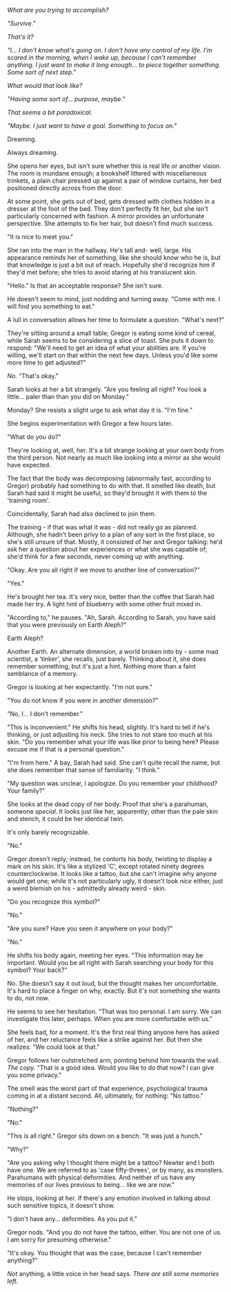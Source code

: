 *What are you trying to accomplish?*

*"Survive."*

*That's it?*

*"I... I don't know what's going on. I don't have any control of my life. I'm scared in the morning, when I wake up, because I can't remember anything. I just want to make it long enough... to piece together something. Some sort of next step."*

*What would that look like?*

*"Having some sort of... purpose, maybe."*

*That seems a bit paradoxical.*

*"Maybe. I just want to have a goal. Something to focus on."*

Dreaming.

Always dreaming.

She opens her eyes, but isn't sure whether this is real life or another vision. The room is mundane enough; a bookshelf littered with miscellaneous trinkets, a plain chair pressed up against a pair of window curtains, her bed positioned directly across from the door. 

At some point, she gets out of bed, gets dressed with clothes hidden in a dresser at the foot of the bed. They don't perfectly fit her, but she isn't particularly concerned with fashion. A mirror provides an unfortunate perspective. She attempts to fix her hair, but doesn't find much success.

"It is nice to meet you." 

She ran into the man in the hallway. He's tall and- well, large. His appearance reminds her of something, like she should know who he is, but that knowledge is just a bit out of reach. Hopefully she'd recognize him if they'd met before; she tries to avoid staring at his translucent skin.

"Hello." Is that an acceptable response? She isn't sure. 

He doesn't seem to mind, just nodding and turning away. "Come with me. I will find you something to eat."

A lull in conversation allows her time to formulate a question. "What's next?"

They're sitting around a small table; Gregor is eating some kind of cereal, while Sarah seems to be considering a slice of toast. She puts it down to respond: "We'll need to get an idea of what your abilities are. If you're willing, we'll start on that within the next few days. Unless you'd like some more time to get adjusted?"

*No.* "That's okay."

Sarah looks at her a bit strangely. "Are you feeling all right? You look a little... paler than than you did on Monday."

Monday? She resists a slight urge to ask what day it is. "I'm fine."

She begins experimentation with Gregor a few hours later. 

"What do you do?"

They're looking at, well, her. It's a bit strange looking at your own body from the third person. Not nearly as much like looking into a mirror as she would have expected.

The fact that the body was decomposing (abnormally fast, according to Gregor) probably had something to do with that. It smelled like death, but Sarah had said it might be useful, so they'd brought it with them to the 'training room'. 

Coincidentally, Sarah had also declined to join them. 

The training - if that was what it was - did not really go as planned. Although, she hadn't been privy to a plan of any sort in the first place, so she's still unsure of that. Mostly, it consisted of her and Gregor talking: he'd ask her a question about her experiences or what she was capable of; she'd think for a few seconds, never coming up with anything.

"Okay. Are you all right if we move to another line of conversation?"

"Yes."

He's brought her tea. It's very nice, better than the coffee that Sarah had made her try. A light hint of blueberry with some other fruit mixed in.

"According to," he pauses. "Ah, Sarah. According to Sarah, you have said that you were previously on Earth Aleph?"

Earth Aleph?

Another Earth. An alternate dimension, a world broken into by - some mad scientist, a 'tinker', she recalls, just barely. Thinking about it, she does remember something, but it's just a hint. Nothing more than a faint semblance of a memory.

Gregor is looking at her expectantly. "I'm not sure."

"You do not know if you were in another dimension?"

"No, I... I don't remember."

"This is inconvenient." He shifts his head, slightly. It's hard to tell if he's thinking, or just adjusting his neck. She tries to not stare too much at his skin. "Do you remember what your life was like prior to being here? Please excuse me if that is a personal question."

"I'm from here." A bay, Sarah had said. She can't quite recall the name, but she does remember that sense of familiarity. "I think."

"My question was unclear, I apologize. Do you remember your childhood? Your family?"

She looks at the dead copy of her body. Proof that she's a parahuman, someone *special*. It looks just like her, apparently; other than the pale skin and stench, it could be her identical twin.

It's only barely recognizable.

"No."

Gregor doesn't reply; instead, he contorts his body, twisting to display a mark on his skin. It's like a stylized 'C', except rotated ninety degrees counterclockwise. It looks like a tattoo, but she can't imagine why anyone would get one; while it's not particularly ugly, it doesn't look *nice* either, just a weird blemish on his - admittedly already weird - skin. 

"Do you recognize this symbol?"

"No."

"Are you sure? Have you seen it anywhere on your body?"

"No."

He shifts his body again, meeting her eyes. "This information may be important. Would you be all right with Sarah searching your body for this symbol? Your back?"

No. She doesn't say it out loud, but the thought makes her uncomfortable. It's hard to place a finger on why, exactly. But it's not something she wants to do, not now.

He seems to see her hesitation. "That was too personal. I am sorry. We can investigate this later, perhaps. When you are more comfortable with us."

She feels bad, for a moment. It's the first real thing anyone here has asked of her, and her reluctance feels like a strike against her. But then she realizes: "We could look at that."

Gregor follows her outstretched arm, pointing behind him towards the wall. *The copy.* "That is a good idea. Would you like to do that now? I can give you some privacy."

The smell was the worst part of that experience, psychological trauma coming in at a distant second. All, ultimately, for nothing: "No tattoo."

"Nothing?"

"No."

"This is all right." Gregor sits down on a bench. "It was just a hunch." 

"Why?"

"Are you asking why I thought there might be a tattoo? Newter and I both have one. We are referred to as 'case fifty-threes', or by many, as monsters. Parahumans with physical deformities. And neither of us have any memories of our lives previous to being... like we are now."

He stops, looking at her. If there's any emotion involved in talking about such sensitive topics, it doesn't show.

"I don't have any... deformities. As you put it."

Gregor nods. "And you do not have the tattoo, either. You are not one of us. I am sorry for presuming otherwise."

"It's okay. You thought that was the case, because I can't remember anything?" 

*Not* anything, a little voice in her head says. *There are still some memories left.*

